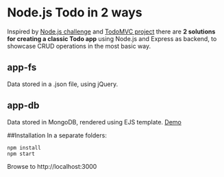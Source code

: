 # Node.js Todo in 2 ways

Inspired by <a href="https://github.com/CodersLab/Node.js_challenge_dzien_7/">Node.js challenge</a> and <a href="http://todomvc.com/">TodoMVC project</a> there are **2 solutions for creating a classic Todo app** using Node.js and Express as backend, to showcase CRUD operations in the most basic way.

## app-fs
Data stored in a .json file, using jQuery.

## app-db
Data stored in MongoDB, rendered using EJS template. <a href="https://nodejs-todo-in-2-ways-hzkgausnci.now.sh/">Demo</a>

##Installation
In a separate folders:
```
npm install
npm start
```
Browse to http://localhost:3000
